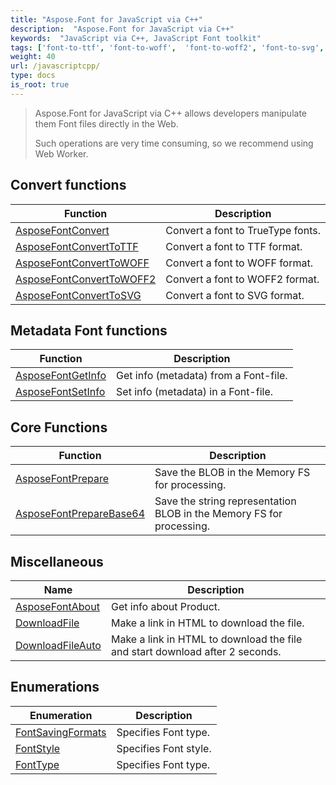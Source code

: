 ```yaml
---
title: "Aspose.Font for JavaScript via C++"
description:  "Aspose.Font for JavaScript via C++"
keywords:  "JavaScript via C++, JavaScript Font toolkit"
tags: ['font-to-ttf', 'font-to-woff',  'font-to-woff2', 'font-to-svg', 'font-convert', 'font-tools']
weight: 40
url: /javascriptcpp/
type: docs
is_root: true
---
```


> Aspose.Font for JavaScript via C++ allows developers manipulate them Font files directly in the Web.
>
> Such operations are very time consuming, so we recommend using Web Worker. 


## Convert functions

| Function | Description |
| -------- | ----------- |
| [AsposeFontConvert](./convert/) | Convert a font to TrueType fonts. |
| [AsposeFontConvertToTTF](./convert/asposefontconverttottf/) | Convert a font to TTF format. |
| [AsposeFontConvertToWOFF](./convert/asposefontconverttowoff/) | Convert a font to WOFF format. |
| [AsposeFontConvertToWOFF2](./convert/asposefontconverttowoff2/) | Convert a font to WOFF2 format. |
| [AsposeFontConvertToSVG](./convert/asposefontconverttosvg/) | Convert a font to SVG format. |


## Metadata Font functions

| Function | Description |
| -------- | ----------- |
| [AsposeFontGetInfo](./metadata/asposeFontgetinfo/) | Get info (metadata) from a Font-file. |
| [AsposeFontSetInfo](./metadata/asposeFontsetinfo/) | Set info (metadata) in a Font-file. |


## Core Functions

| Function | Description |
| -------- | ----------- |
| [AsposeFontPrepare](./core/asposefontprepare/) | Save the BLOB in the Memory FS for processing. |
| [AsposeFontPrepareBase64](./core/asposefontpreparebase64/) | Save the string representation BLOB in the Memory FS for processing. |


## Miscellaneous

|      Name      |  Description   |
| -------------- | -------------- |
| [AsposeFontAbout](./misc/asposefontabout/) | Get info about Product. |
| [DownloadFile](./misc/downloadfile/) | Make a link in HTML to download the file. |
| [DownloadFileAuto](./misc/downloadfileauto)| Make a link in HTML to download the file and start download after 2 seconds. |

## Enumerations

| Enumeration | Description |
| ----------- | ----------- |
| [FontSavingFormats](./fontsavingformats/) | Specifies Font type. |
| [FontStyle](./fontstyle/) | Specifies Font style. |
| [FontType](./fonttype/) | Specifies Font type. |
